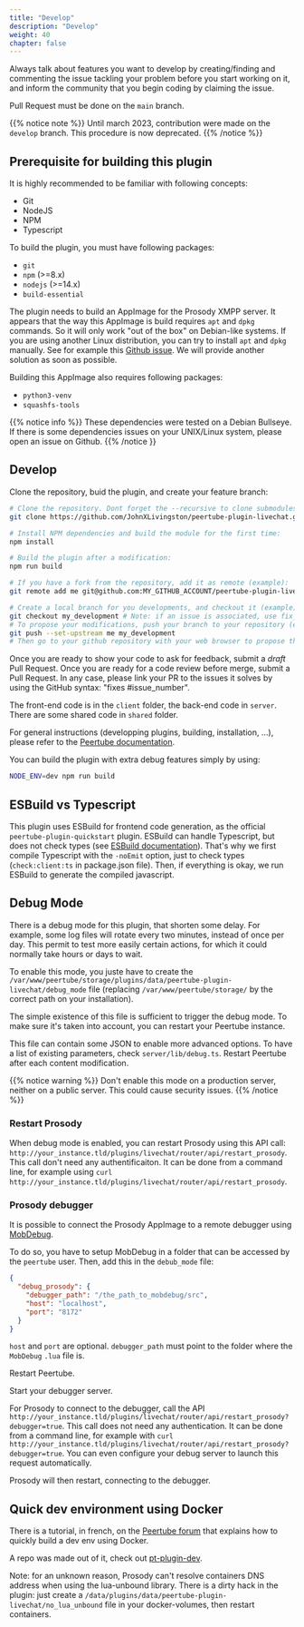 ```yaml
---
title: "Develop"
description: "Develop"
weight: 40
chapter: false
---
```


Always talk about features you want to develop by creating/finding and commenting the issue tackling your problem
before you start working on it, and inform the community that you begin coding by claiming the issue.

Pull Request must be done on the `main` branch.

{{% notice note %}}
Until march 2023, contribution were made on the `develop` branch. This procedure is now deprecated.
{{% /notice %}}

## Prerequisite for building this plugin

It is highly recommended to be familiar with following concepts:

* Git
* NodeJS
* NPM
* Typescript

To build the plugin, you must have following packages:

* `git`
* `npm` (>=8.x)
* `nodejs` (>=14.x)
* `build-essential`

The plugin needs to build an AppImage for the Prosody XMPP server.
It appears that the way this AppImage is build requires `apt` and `dpkg` commands.
So it will only work "out of the box" on Debian-like systems.
If you are using another Linux distribution, you can try to install `apt` and `dpkg` manually.
See for example this [Github issue](https://github.com/JohnXLivingston/peertube-plugin-livechat/issues/200).
We will provide another solution as soon as possible.

Building this AppImage also requires following packages:

* `python3-venv`
* `squashfs-tools`

{{% notice info %}}
These dependencies were tested on a Debian Bullseye.
If there is some dependencies issues on your UNIX/Linux system, please open an issue on Github.
{{% /notice }}

## Develop

Clone the repository, buid the plugin, and create your feature branch:

```bash
# Clone the repository. Dont forget the --recursive to clone submodules.
git clone https://github.com/JohnXLivingston/peertube-plugin-livechat.git --recursive

# Install NPM dependencies and build the module for the first time:
npm install

# Build the plugin after a modification:
npm run build

# If you have a fork from the repository, add it as remote (example):
git remote add me git@github.com:MY_GITHUB_ACCOUNT/peertube-plugin-livechat.git

# Create a local branch for you developments, and checkout it (example):
git checkout my_development # Note: if an issue is associated, use fix_1234 as your branch name (where 1234 is the issue's number)
# To propose your modifications, push your branch to your repository (example):
git push --set-upstream me my_development
# Then go to your github repository with your web browser to propose the Pull Request (see additional instructions below)
```

Once you are ready to show your code to ask for feedback, submit a *draft* Pull Request.
Once you are ready for a code review before merge, submit a Pull Request.
In any case, please link your PR to the issues it solves by using the GitHub syntax: "fixes #issue_number".

The front-end code is in the `client` folder, the back-end code in `server`. There are some shared code in `shared` folder.

For general instructions (developping plugins, building, installation, ...), please refer to the [Peertube documentation](https://docs.joinpeertube.org/contribute-plugins?id=write-a-plugintheme).

You can build the plugin with extra debug features simply by using:

```bash
NODE_ENV=dev npm run build
```

## ESBuild vs Typescript

This plugin uses ESBuild for frontend code generation, as the official `peertube-plugin-quickstart` plugin.
ESBuild can handle Typescript, but does not check types (see [ESBuild documentation](https://esbuild.github.io/content-types/#typescript)).
That's why we first compile Typescript with the `-noEmit` option, just to check types (`check:client:ts` in package.json file).
Then, if everything is okay, we run ESBuild to generate the compiled javascript.

## Debug Mode

There is a debug mode for this plugin, that shorten some delay.
For example, some log files will rotate every two minutes, instead of once per day.
This permit to test more easily certain actions, for which it could normally take hours or days to wait.

To enable this mode, you juste have to create the `/var/www/peertube/storage/plugins/data/peertube-plugin-livechat/debug_mode` file (replacing `/var/www/peertube/storage/` by the correct path on your installation).

The simple existence of this file is sufficient to trigger the debug mode.
To make sure it's taken into account, you can restart your Peertube instance.

This file can contain some JSON to enable more advanced options.
To have a list of existing parameters, check `server/lib/debug.ts`.
Restart Peertube after each content modification.

{{% notice warning %}}
Don't enable this mode on a production server, neither on a public server.
This could cause security issues.
{{% /notice %}}

### Restart Prosody

When debug mode is enabled, you can restart Prosody using this API call: `http://your_instance.tld/plugins/livechat/router/api/restart_prosody`.
This call don't need any authentificaiton.
It can be done from a command line, for example using `curl http://your_instance.tld/plugins/livechat/router/api/restart_prosody`.

### Prosody debugger

It is possible to connect the Prosody AppImage to a remote debugger using [MobDebug](https://luarocks.org/modules/paulclinger/mobdebug).

To do so, you have to setup MobDebug in a folder that can be accessed by the `peertube` user.
Then, add this in the `debub_mode` file:

```json
{
  "debug_prosody": {
    "debugger_path": "/the_path_to_mobdebug/src",
    "host": "localhost",
    "port": "8172"
  }
}
```

`host` and `port` are optional. `debugger_path` must point to the folder where the `MobDebug` `.lua` file is.

Restart Peertube.

Start your debugger server.

For Prosody to connect to the debugger, call the API `http://your_instance.tld/plugins/livechat/router/api/restart_prosody?debugger=true`.
This call does not need any authentication.
It can be done from a command line, for example with `curl http://your_instance.tld/plugins/livechat/router/api/restart_prosody?debugger=true`.
You can even configure your debug server to launch this request automatically.

Prosody will then restart, connecting to the debugger.

## Quick dev environment using Docker

There is a tutorial, in french, on the [Peertube forum](https://framacolibri.org/t/tutoriel-creer-un-environnement-de-developpement-de-plugin-peertube-rapidement-en-utilisant-docker-et-qui-permet-de-tester-la-federation/17631) that explains how to quickly build a dev env using Docker.

A repo was made out of it, check out [pt-plugin-dev](https://codeberg.org/mose/pt-plugin-dev).

Note: for an unknown reason, Prosody can't resolve containers DNS address when using the lua-unbound library.
There is a dirty hack in the plugin: just create a `/data/plugins/data/peertube-plugin-livechat/no_lua_unbound` file in your docker-volumes, then restart containers.
